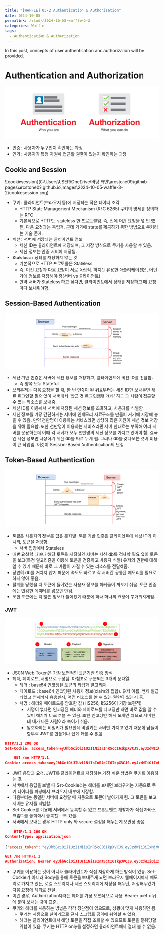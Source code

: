 ```yaml
---
title: "[WAFFLE] 03-2 Authentication & Authorization"
date: 2024-10-05
permalink: /study/2024-10-05-waffle-3-2
categories: Waffle
tags:
  - Authentication & Authorization
---
```


In this post, concepts of user authentication and authorization will be provided.

# Authentication and Authorization
![authenticationauthorization](..\images\2024-10-05-waffle-3-2\authenticationauthorization.png)
- 인증 : 사용자가 누구인지 확인하는 과정
- 인가 : 사용자가 특정 자원에 접근할 권한이 있는지 확인하는 과정

## Cookie and Session
![cookiesession](C:\Users\USER\OneDrive\바탕 화면\arcstone09\github-pages\arcstone09.github.io\images\2024-10-05-waffle-3-2\cookiesession.png)
- 쿠키 : 클라이언트(브라우저 등)에 저장되는 작은 데이터 조각
    - HTTP State Management Mechanism (RFC 6265) 쿠키의 명세를 정의하는 RFC
    - 기본적으로 HTTP는 stateless 한 프로토콜임. 즉, 전에 어떤 요청을 몇 번 했든, 다음 요청과는 독립적. 근데 거기에 state를 제공하기 위한 방법으로 쿠키라는 기술 존재.
- 세션 : 서버에 저장되는 클라이언트 정보
    - 세션 ID는 클라이언트에 저장되며, 그 저장 방식으로 쿠키를 사용할 수 있음.
    - 세션 정보는 인증 서버에 저장됨.
- Stateless : 상태를 저장하지 않는 것
    - 기본적으로 HTTP 프로토콜은 Stateless
    - 즉, 이전 요청과 다음 요청이 서로 독립적. 하지만 유용한 애플리케이션은, 어딘가에 정보를 저장해야 함(서버 vs 클라이언트)
    - 만약 서버가 Stateless 하고 싶다면, 클라이언트에서 상태를 저장하고 매 요청마다 보내줘야함.

## Session-Based Authentication
![sessionbasedauthentication](..\images\2024-10-05-waffle-3-2\sessionbasedauthentication.png)
- 세션 기반 인증은 서버에 세션 정보를 저장하고, 클라이언트에 세션 ID를 전달함.
    - 즉 양쪽 모두 Stateful
- 브라우저는 다음 요청을 할 때, 한 번 인증이 된 뒤로부터는 세션 ID만 보내주면 새로 로그인할 필요 없이 서버에서 '방금 전 로그인했던 걔네' 하고 그 사람이 접근할 수 있는 리소스를 보내줌.
- 세션 ID를 이용해서 서버에 저장된 세션 정보를 조회하고, 사용자를 식별함.
- 세션 정보를 가장 간단하게는 서버에 인메모리 자료구조를 만들어 거기에 저장해 놓을 수 있음. 만약 천만명이 이용하는 서비스라면 상당히 많은 자원이 세션 정보 저장을 위해 필요함. 또한 천만명이 이용하는 서비스라면 서버 한대로는 부족해 여러 서버를 운용하는데 이때 각 서버가 모두 천만명의 세션 정보를 가지고 있어야 함. 결국엔 세션 정보만 저장하기 위한 db를 따로 두게 됨. 그러나 db를 갖다오는 것이 비용이 큰 작업임. 이것이 Session-Based Authentication의 단점.

## Token-Based Authentication
![tokenbasedauthentication](..\images\2024-10-05-waffle-3-2\tokenbasedauthentication.png)
- 토큰은 사용자의 정보를 담은 문자열. 토큰 기반 인증은 클라이언트에 세션 ID가 아니라, 토큰을 저장함.
    - 서버 입장에서 Stateless
- 매번 요청할 때마다 해당 토큰을 저장하면 서버는 세션 db를 검사할 필요 없이 토큰을 보고(특정 알고리즘을 이용해 토큰을 검증하고 사용자 식별) 유저의 권한에 대해 알 수 있기 때문에 바로 그 사람이 가질 수 있는 리소스를 전달해줌.
- 당연히 db를 거치지 않기 때문에 속도도 빠르고 각 서버간 공통된 메모리를 필요로 하지 않아 좋음.
- 탈취를 당했을 때 토큰에 들어있는 사용자 정보를 해커들이 까보기 쉬움. 토큰 인증에는 민감한 데이터를 넣으면 안됨.
- 또한 토큰에는 더 많은 정보가 들어있기 때문에 하나 하나의 요청이 무거워지게됨. 


### JWT
![jwt](..\images\2024-10-05-waffle-3-2\jwt.png)
- JSON Web Token은 가장 보편적인 토큰기반 인증 방식
- 헤더, 페이로드, 서명으로 구성됨. 마침표로 구분되는 3개의 문자열.
    - 헤더 : base64 인코딩된 토큰의 타입과 알고리즘
    - 페이로드 : base64 인코딩된 사용자 정보(claim의 집합). 유저 이름, 언제 발급되었고 언제까지 유용한지, 어떤 리소스를 볼 수 있는 권한이 있는지 등.
    - 서명 : 헤더와 페이로드를 암호한 값 (HS256, RS256이 가장 보편적)
        - 서명이 없다면 인코딩된 헤더와 페이로드를 디코딩만 하면 바로 값을 알 수 있어 해커가 바로 까볼 수 있음. 또한 인코딩만 해서 보내면 되므로 서버한테 내가 다른 사람이라 속이기 쉬움.
        - 암호화에는 비밀키가 필요한데 비밀키는 서버만 가지고 있기 때문에 남들이 함부로 JWT를 만들거나 쉽게 까볼 수 없음.


```json
HTTP/1.1 200 OK
Set-Cookie: access_token=eyJhbGciOiJIUzI1NiIsInR5cCI6IkpXVCJ9.eyJzdWIiOiIxMjM0NTY3ODkwIiwibmFtZSI6IkpvaG4gRG9lIiwiaWF0IjoxNTE2MjM5MDIyfQ.SflKxwRJSMeKKF2QT4fwpMeJf36POk6yJV_adQssw5c; HttpOnly; Secure
```

```json
	GET /me HTTP/1.1
Cookie: access_token=eyJhbGciOiJIUzI1NiIsInR5cCI6IkpXVCJ9.eyJzdWIiOiIxMjM0NTY3ODkwIiwibmFtZSI6IkpvaG4gRG9lIiwiaWF0IjoxNTE2MjM5MDIyfQ.SflKxwRJSMeKKF2QT4fwpMeJf36POk6yJV_adQssw5c
```
- JWT 응답과 요청. JWT를 클라이언트에 저장하는 가장 쉬운 방법은 쿠키를 이용하는 것.
- 서버에서 응답을 보낼 때 Set-Cookie라는 헤더를 보내면 브라우저는 자동으로 쿠키 데이터를 파싱에서 브라우저 내부에 저장함.
- 다음부터는 동일한 서버에 요청할 때 자동으로 토큰이 날아가게 됨. 그 토큰을 보고 서버는 유저를 식별함.
- Set-Cookie를 이용해 서버에서 등록할 수 있고 프론트엔드 개발자가 직접 자바스크립트를 동작해서 등록할 수도 있음.
- 서버에서 보내는 경우 HTTP only 와 secure 설정을 해두는게 보안상 좋음.

```json
	HTTP/1.1 200 OK
Content-Type: application/json
 
{"access_token": "eyJhbGciOiJIUzI1NiIsInR5cCI6IkpXVCJ9.eyJzdWIiOiIxMjM0NTY3ODkwIiwibmFtZSI6IkpvaG4gRG9lIiwiaWF0IjoxNTE2MjM5MDIyfQ.SflKxwRJSMeKKF2QT4fwpMeJf36POk6yJV_adQssw5c"}
```

```json
GET /me HTTP/1.1
Authorization: Bearer eyJhbGciOiJIUzI1NiIsInR5cCI6IkpXVCJ9.eyJzdWIiOiIxMjM0NTY3ODkwIiwibmFtZSI6IkpvaG4gRG9lIiwiaWF0IjoxNTE2MjM5MDIyfQ.SflKxwRJSMeKKF2QT4fwpMeJf36POk6yJV_adQssw5c
```
- 쿠키를 이용하는 것이 아니라 클라이언트가 직접 저장하게 하는 방식이 있음. Set-Cookie가 아니라 Body를 통해 토큰을 보내주게 되면 브라우저 웹페이지에서 메모리로 가지고 있든, 로컬 스토리지나 세션 스토리지에 저장을 해두던, 저정해두었가 다음 요청에 헤더로 전달.
- 이런 경우, Authorization이라는 헤더를 가장 보편적으로 사용. Bearer prefix 뒤에 붙여 보내는 것이 표준.
- 쿠키와 헤더를 사용하는 방법은 각각 장단점이 있으므로, 상황에 맞게 사용하면 됨.
    - 쿠키는 자동으로 날아가므로 글자 스크립트 공격에 취약할 수 있음.
    - 헤더는 클라이언트에서 해당 토큰을 직접 조회할 수 있으므로 토큰을 탈취당할 위험이 있음. 쿠키는 HTTP only를 설정하면 클라이언트에서 절대 볼 수 없음.